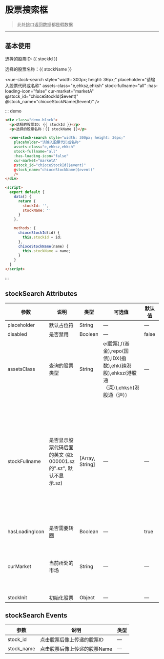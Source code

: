 <script>
  export default {
    data() {
      return {
        stockId: '',
        stockName: ''
      }
    },

    methods: {
      chioceStockId(id) {
        this.stockId = id;
      },
      chioceStockName(name) {
        this.stockName = name;
      }
    }
  }
</script>

# 股票搜索框

> 此处接口返回数据都是假数据

----

## 基本使用
<div class="demo-block">
  <p>选择的股票ID: {{ stockId }}</p>
  <p>选择的股票名称：{{ stockName }}</p>

  <vue-stock-search style="width: 300px; height: 36px;"
    placeholder="请输入股票代码或名称"
    assets-class="e,ehksz,ehksh"
    stock-fullname="all"
    :has-loading-icon="false"
    cur-market="marketA"
    @stock_id="chioceStockId($event)"
    @stock_name="chioceStockName($event)"
    />
</div>

::: demo
```html
<div class="demo-block">
  <p>选择的股票ID: {{ stockId }}</p>
  <p>选择的股票名称：{{ stockName }}</p>

  <vue-stock-search style="width: 300px; height: 36px;"
    placeholder="请输入股票代码或名称"
    assets-class="e,ehksz,ehksh"
    stock-fullname="all"
    :has-loading-icon="false"
    cur-market="marketA"
    @stock_id="chioceStockId($event)"
    @stock_name="chioceStockName($event)"
    />
</div>

<script>
  export default {
    data() {
      return {
        stockId: '',
        stockName: ''
      }
    },

    methods: {
      chioceStockId(id) {
        this.stockId = id;
      },
      chioceStockName(name) {
        this.stockName = name;
      }
    }
  }
</script>
```
:::

## stockSearch Attributes
| 参数      | 说明    | 类型      | 可选值       | 默认值   |     ps  |
|---------- |-------- |---------- |-------------  |-------- | --------- |
| placeholder | 默认占位符   | String |   —   |  —  |  — |
| disabled | 是否禁用   | Boolean |   —   |  false  | — |
| assetsClass | 查询的股票类型   | String | e(股票),f(基金),repo(国债),IDX(指数),ehk(纯港股),ehksz(港股通（深）),ehksh(港股通（沪）)   |  —  |  多种类型的，通过","分割开 |
| stockFullname | 是否显示股票代码后面的英文 (如: 000001.sz的".sz", 默认不显示.sz)   | [Array, String] |   —   |  —  | 默认情况下，选中股票后，输入框中只会出现股票Id, 不会加后缀，如需全部加后缀，可以传“all”, 如果港股加后缀的话，可以传 ['ehksz', 'ehksh'] |
| hasLoadingIcon | 是否需要转圈   | Boolean |   —   |  true  | — |
| curMarket | 当前所处的市场   | String |   —   |  —  | 目前的逻辑是。当不是A股的时候，我们不需要处理新股 |
| stockInit | 初始化股票   | Object |   —   |  —  | — |


## stockSearch Events
| 参数      | 说明    | 类型 |
|---------- |-------- |---------- |
| stock_id | 点击股票后像上传递的股票ID | — |
| stock_name | 点击股票后像上传递的股票Name | — |
